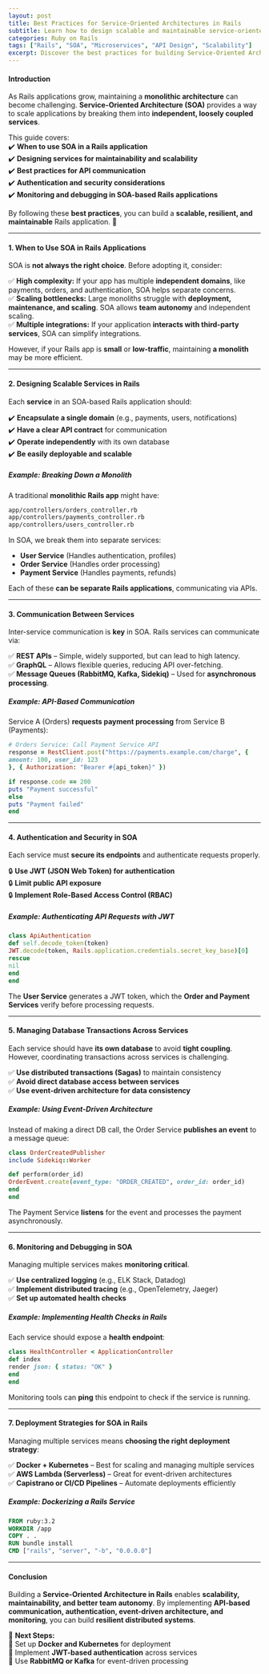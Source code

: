 ```yaml
---
layout: post
title: Best Practices for Service-Oriented Architectures in Rails  
subtitle: Learn how to design scalable and maintainable service-oriented architectures in Ruby on Rails.  
categories: Ruby on Rails  
tags: ["Rails", "SOA", "Microservices", "API Design", "Scalability"]  
excerpt: Discover the best practices for building Service-Oriented Architectures (SOA) in Rails applications, including API design, service isolation, authentication, and inter-service communication.  
---
```


#### **Introduction**
As Rails applications grow, maintaining a **monolithic architecture** can become challenging. **Service-Oriented Architecture (SOA)** provides a way to scale applications by breaking them into **independent, loosely coupled services**.

This guide covers:  
✔️ **When to use SOA in a Rails application**  
✔️ **Designing services for maintainability and scalability**  
✔️ **Best practices for API communication**  
✔️ **Authentication and security considerations**  
✔️ **Monitoring and debugging in SOA-based Rails applications**

By following these **best practices**, you can build a **scalable, resilient, and maintainable** Rails application. 🚀

---

#### **1. When to Use SOA in Rails Applications**
SOA is **not always the right choice**. Before adopting it, consider:

✅ **High complexity:** If your app has multiple **independent domains**, like payments, orders, and authentication, SOA helps separate concerns.  
✅ **Scaling bottlenecks:** Large monoliths struggle with **deployment, maintenance, and scaling**. SOA allows **team autonomy** and independent scaling.  
✅ **Multiple integrations:** If your application **interacts with third-party services**, SOA can simplify integrations.

However, if your Rails app is **small** or **low-traffic**, maintaining **a monolith** may be more efficient.

---

#### **2. Designing Scalable Services in Rails**
Each **service** in an SOA-based Rails application should:

✔️ **Encapsulate a single domain** (e.g., payments, users, notifications)  
✔️ **Have a clear API contract** for communication  
✔️ **Operate independently** with its own database  
✔️ **Be easily deployable and scalable**

##### **Example: Breaking Down a Monolith**
A traditional **monolithic Rails app** might have:  
```sh  
app/controllers/orders_controller.rb  
app/controllers/payments_controller.rb  
app/controllers/users_controller.rb  
```

In SOA, we break them into separate services:
- **User Service** (Handles authentication, profiles)
- **Order Service** (Handles order processing)
- **Payment Service** (Handles payments, refunds)

Each of these **can be separate Rails applications**, communicating via APIs.

---

#### **3. Communication Between Services**
Inter-service communication is **key** in SOA. Rails services can communicate via:

✅ **REST APIs** – Simple, widely supported, but can lead to high latency.  
✅ **GraphQL** – Allows flexible queries, reducing API over-fetching.  
✅ **Message Queues (RabbitMQ, Kafka, Sidekiq)** – Used for **asynchronous processing**.

##### **Example: API-Based Communication**
Service A (Orders) **requests payment processing** from Service B (Payments):  
```rb
# Orders Service: Call Payment Service API
response = RestClient.post("https://payments.example.com/charge", {  
amount: 100, user_id: 123  
}, { Authorization: "Bearer #{api_token}" })

if response.code == 200  
puts "Payment successful"  
else  
puts "Payment failed"  
end  
```

---

#### **4. Authentication and Security in SOA**
Each service must **secure its endpoints** and authenticate requests properly.

🔒 **Use JWT (JSON Web Token) for authentication**  
🔒 **Limit public API exposure**  
🔒 **Implement Role-Based Access Control (RBAC)**

##### **Example: Authenticating API Requests with JWT**
```rb  
class ApiAuthentication  
def self.decode_token(token)  
JWT.decode(token, Rails.application.credentials.secret_key_base)[0]  
rescue  
nil  
end  
end  
```

The **User Service** generates a JWT token, which the **Order and Payment Services** verify before processing requests.

---

#### **5. Managing Database Transactions Across Services**
Each service should have **its own database** to avoid **tight coupling**. However, coordinating transactions across services is challenging.

✅ **Use distributed transactions (Sagas)** to maintain consistency  
✅ **Avoid direct database access between services**  
✅ **Use event-driven architecture for data consistency**

##### **Example: Using Event-Driven Architecture**
Instead of making a direct DB call, the Order Service **publishes an event** to a message queue:  
```rb  
class OrderCreatedPublisher  
include Sidekiq::Worker

def perform(order_id)  
OrderEvent.create(event_type: "ORDER_CREATED", order_id: order_id)  
end  
end  
```

The Payment Service **listens** for the event and processes the payment asynchronously.

---

#### **6. Monitoring and Debugging in SOA**
Managing multiple services makes **monitoring critical**.

✅ **Use centralized logging** (e.g., ELK Stack, Datadog)  
✅ **Implement distributed tracing** (e.g., OpenTelemetry, Jaeger)  
✅ **Set up automated health checks**

##### **Example: Implementing Health Checks in Rails**
Each service should expose a **health endpoint**:  
```rb  
class HealthController < ApplicationController  
def index  
render json: { status: "OK" }  
end  
end  
```

Monitoring tools can **ping** this endpoint to check if the service is running.

---

#### **7. Deployment Strategies for SOA in Rails**
Managing multiple services means **choosing the right deployment strategy**:

✅ **Docker + Kubernetes** – Best for scaling and managing multiple services  
✅ **AWS Lambda (Serverless)** – Great for event-driven architectures  
✅ **Capistrano or CI/CD Pipelines** – Automate deployments efficiently

##### **Example: Dockerizing a Rails Service**
```dockerfile  
FROM ruby:3.2  
WORKDIR /app  
COPY . .  
RUN bundle install  
CMD ["rails", "server", "-b", "0.0.0.0"]  
```

---

#### **Conclusion**
Building a **Service-Oriented Architecture in Rails** enables **scalability, maintainability, and better team autonomy**. By implementing **API-based communication, authentication, event-driven architecture, and monitoring**, you can build **resilient distributed systems**.

🚀 **Next Steps:**  
🔹 Set up **Docker and Kubernetes** for deployment  
🔹 Implement **JWT-based authentication** across services  
🔹 Use **RabbitMQ or Kafka** for event-driven processing

